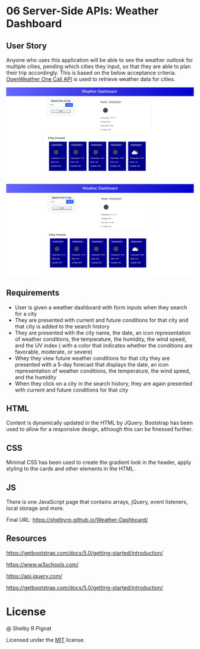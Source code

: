 # 06 Server-Side APIs: Weather Dashboard

## User Story

Anyone who uses this application will be able to see the weather outlook for multiple cities, pending which cities they input, so that they are able to plan their trip accordingly. This is based on the below acceptance criteria. [OpenWeather One Call API](https://openweathermap.org/api/one-call-api) is used to retrieve weather data for cities. 

![Weather Dashboard](./Assets/image/dashboard.jpg)

![Weather Dashboard to show local storage](./Assets/image/example2.png)

## Requirements

* User is given a weather dashboard with form inputs when they search for a city
* They are presented with current and future conditions for that city and that city is added to the search history
* They are presented with the city name, the date, an icon representation of weather conditions, the temperature, the humidity, the wind speed, and the UV index ( with a color that indicates whether the conditions are favorable, moderate, or severe)
* Whey they view future weather conditions for that city they are presented with a 5-day forecast that displays the date, an icon representation of weather conditions, the temperature, the wind speed, and the humidity
* When they click on a city in the search history, they are again presented with current and future conditions for that city

## HTML
Content is dynamically updated in the HTML by JQuery. Bootstrap has been used to allow for a responsive design, although this can be finessed further.

## CSS
Minimal CSS has been used to create the gradient look in the header, apply styling to the cards and other elements in the HTML.

## JS
There is one JavaScript page that contains arrays, jQuery, event listeners, local storage and more.

Final URL: https://shelbyrp.github.io/Weather-Dashboard/

## Resources
https://getbootstrap.com/docs/5.0/getting-started/introduction/

https://www.w3schools.com/

https://api.jquery.com/

https://getbootstrap.com/docs/5.0/getting-started/introduction/

# License

@ Shelby R Pignat

Licensed under the [MIT](LICENSE) license.